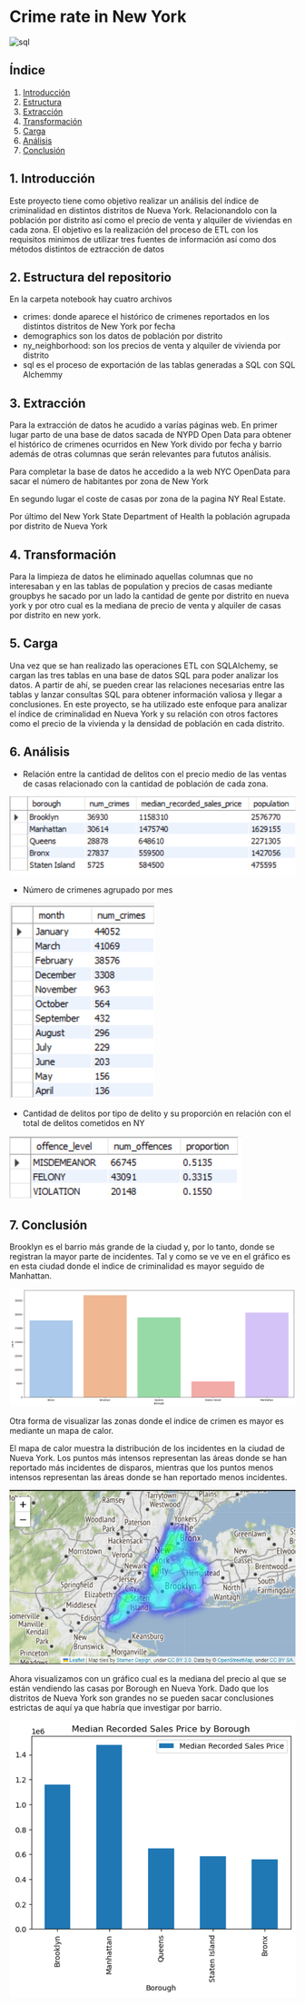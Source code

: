 # Crime rate in New York

![sql](./pics/nypd.jpg)

## Índice
1. [Introducción](#introducción)
2. [Estructura](#3-estructura-del-repositorio)
3. [Extracción](#extracción)
4. [Transformación](#transformación)
5. [Carga](#carga)
6. [Análisis](#análisis)
7. [Conclusión](#8-conclusión)

## 1. Introducción

Este proyecto tiene como objetivo realizar un análisis del índice de criminalidad en distintos distritos de Nueva York. Relacionandolo con la población por distrito así como el precio de venta y alquiler de viviendas en cada zona.
El objetivo es la realización del proceso de ETL con los requisitos minimos de utilizar tres fuentes de información así como dos métodos distintos de eztracción de 
datos

## 2. Estructura del repositorio

En la carpeta notebook hay cuatro archivos 
- crimes: donde aparece el histórico de crimenes reportados en los distintos distritos de New York por fecha
- demographics son los datos de población por distrito 
- ny_neighborhood: son los precios de venta y alquiler de vivienda por distrito 
- sql es el proceso de exportación de las tablas generadas a SQL con SQL Alchemmy

## 3. Extracción

Para la extracción de datos he acudido a varías páginas web. En primer lugar parto de una base de datos sacada de NYPD Open Data para obtener el histórico de crimenes ocurridos en New York divido por fecha y barrio además de otras columnas que serán relevantes para fututos análisis.

Para completar la base de datos he accedido a la web NYC OpenData para sacar el número de habitantes por zona de New York 

En segundo lugar el coste de casas por zona de la pagina NY Real Estate.

Por último del New York State Department of Health la población agrupada por distrito de Nueva York

## 4. Transformación

Para la limpieza de datos he eliminado aquellas columnas que no interesaban y en las tablas de population y precios de casas mediante groupbys he sacado por un lado la cantidad de gente por distrito en nueva york y por otro cual es la mediana de precio de venta y alquiler de casas por distrito en new york.


## 5. Carga

Una vez que se han realizado las operaciones ETL con SQLAlchemy, se cargan las tres tablas en una base de datos SQL para poder analizar los datos. A partir de ahí, se pueden crear las relaciones necesarias entre las tablas y lanzar consultas SQL para obtener información valiosa y llegar a conclusiones. En este proyecto, se ha utilizado este enfoque para analizar el índice de criminalidad en Nueva York y su relación con otros factores como el precio de la vivienda y la densidad de población en cada distrito.

## 6. Análisis 

- Relación entre la cantidad de delitos con el precio medio de las ventas de casas relacionado con la cantidad de población de cada zona. 

![sql](./pics/query1.png)

- Número de crimenes agrupado por mes 

![sql](./pics/query2.png)

- Cantidad de delitos por tipo de delito y su proporción en relación con el total de delitos cometidos en NY

![sql](./pics/query3.png)

## 7. Conclusión

Brooklyn es el barrio más grande de la ciudad y, por lo tanto, donde se registran la mayor parte de incidentes. Tal y como se ve ve en el gráfico es en esta ciudad donde el indice de criminalidad es mayor seguido de Manhattan.

![sql](./pics/borough.png)

Otra forma de visualizar las zonas donde el indice de crimen es mayor es mediante un mapa de calor.

El mapa de calor muestra la distribución de los incidentes en la ciudad de Nueva York. Los puntos más intensos representan las áreas donde se han reportado más incidentes de disparos, mientras que los puntos menos intensos representan las áreas donde se han reportado menos incidentes.

![sql](./pics/heatmap.png)

Ahora visualizamos con un gráfico cual es la mediana del precio al que se están vendiendo las casas por Borough en Nueva York. Dado que los distritos de Nueva York son grandes no se pueden sacar conclusiones estrictas de aquí ya que habría que investigar por barrio.

![sql](./pics/median_salesprice.png)

